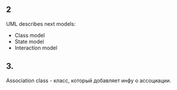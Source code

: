 ## 2
UML describes next models:
- Class model
- State model
- Interaction model

## 3.
Association class - класс, который добавляет инфу о ассоциации.